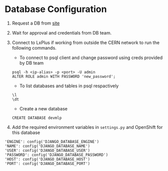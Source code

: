# Database Configuration 

1. Request a DB from [site](https://dbod.web.cern.ch/)
2. Wait for approval and credentials from DB team. 
3. Connect to LxPlus if working from outside the CERN network to run the following commands. 

    * To connect to psql client and change password using creds provided by DB team

    ```
    psql -h <ip-alias> -p <port> -U admin
    ALTER ROLE admin WITH PASSWORD 'new_password';
    ```

    * To list databases and tables in psql respactively

    ```
    \l
    \dt
    ```

    * Create a new database
    ```
    CREATE DATABASE devmlp
    ```

4. Add the required environment variables in `settings.py` and OpenShift for this database
```
'ENGINE': config('DJANGO_DATABASE_ENGINE')
'NAME': config('DJANGO_DATABASE_NAME')
'USER': config('DJANGO_DATABASE_USER')
'PASSWORD': config('DJANGO_DATABASE_PASSWORD')
'HOST': config('DJANGO_DATABASE_HOST')
'PORT': config('DJANGO_DATABASE_PORT')
```
